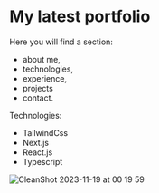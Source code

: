 # My latest portfolio
Here you will find a section:
- about me,
- technologies,
- experience,
- projects
- contact.


Technologies:
- TailwindCss
- Next.js
- React.js
- Typescript


![CleanShot 2023-11-19 at 00 19 59](https://github.com/pmatyjasik/portfolio-pmatyjasik/assets/73366069/059044a9-b045-4053-b10d-f901ef762ea0)
